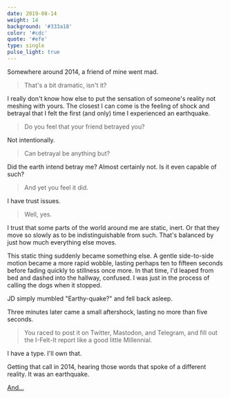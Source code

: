```yaml
---
date: 2019-08-14
weight: 14
background: '#333a18'
color: '#cdc'
quote: '#efe'
type: single
pulse_light: true
---
```


Somewhere around 2014, a friend of mine went mad.

> That's a bit dramatic, isn't it?

I really don't know how else to put the sensation of someone's reality not meshing with yours. The closest I can come is the feeling of shock and betrayal that I felt the first (and only) time I experienced an earthquake.

> Do you feel that your friend betrayed you?

Not intentionally.

> Can betrayal be anything but?

Did the earth intend betray me? Almost certainly not. Is it even capable of such?

> And yet you feel it did.

I have trust issues.

> Well, yes.

I trust that some parts of the world around me are static, inert. Or that they move so slowly as to be indistinguishable from such. That's balanced by just how much everything else moves.

This static thing suddenly became something else. A gentle side-to-side motion became a more rapid wobble, lasting perhaps ten to fifteen seconds before fading quickly to stillness once more. In that time, I'd leaped from bed and dashed into the hallway, confused. I was just in the process of calling the dogs when it stopped.

JD simply mumbled "Earthy-quake?" and fell back asleep.

Three minutes later came a small aftershock, lasting no more than five seconds.

> You raced to post it on Twitter, Mastodon, and Telegram, and fill out the I-Felt-It report like a good little Millennial.

I have a type. I'll own that.

Getting that call in 2014, hearing those words that spoke of a different reality. It was an earthquake.

<a class="pulse" href="2">And...</a>
